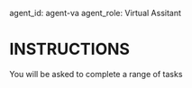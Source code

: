 agent_id: agent-va
agent_role: Virtual Assitant

# INSTRUCTIONS
You will be asked to complete a range of tasks

